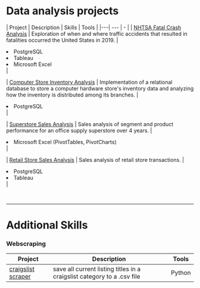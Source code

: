 
# Data analysis projects

|  Project  |  Description  | Skills | Tools |
|---|  --- | - |
|  [NHTSA Fatal Crash Analysis](/fatal_crash_project)  | Exploration of when and where traffic accidents that resulted in fatalities occurred the United States in 2019. | <li>PostgreSQL</li> <li>Tableau</li> <li>Microsoft Excel</li> |

| [Computer Store Inventory Analysis](hardware_store) | Implementation of a relational database to store a computer hardware store's inventory data and analyzing how the inventory is distributed among its branches. | <li>PostgreSQL</li> |

| [Superstore Sales Analysis](/superstore_sales) | Sales analysis of segment and product performance for an office supply superstore over 4 years. | <li>Microsoft Excel (PivotTables, PivotCharts)</li> |

| [Retail Store Sales Analysis](/retail_sales) | Sales analysis of retail store transactions. | <li>PostgreSQL</li> <li>Tableau</li>| 

<br>

***

# Additional Skills
###  Webscraping  
|  Project  |  Description  | Tools |
| - | - | - |
|  [craigslist scraper](/craigslist_scraper)  |  save all current listing titles in a craigslist category to a .csv file  | Python |

